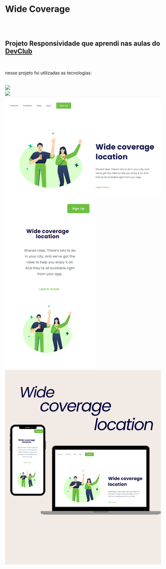 <h1>Wide Coverage</h1>
<br>
<br>
<h2>Projeto Responsividade que aprendi nas aulas do <a href="https://aulas.devclub.com.br/m/courses?showcase=3">DevClub</a></h2>
<br>
<p>nesse projeto foi utilizadas as tecnologias:</p>
<br>
<img src="https://camo.githubusercontent.com/10c7a8fa2cf317cc7c4af6f13efac086a9f0ea010f0dfc746c94e5cde310b339/68747470733a2f2f696d672e736869656c64732e696f2f62616467652f48544d4c352d4533344632363f7374796c653d666f722d7468652d6261646765266c6f676f3d68746d6c35266c6f676f436f6c6f723d7768697465">
<br>
<img src="https://camo.githubusercontent.com/d084876a79080e8a59780dc208535db5feb2c75e973c809393db655d65eb731f/68747470733a2f2f696d672e736869656c64732e696f2f62616467652f4353532d3233393132303f267374796c653d666f722d7468652d6261646765266c6f676f3d63737333266c6f676f436f6c6f723d7768697465">
<br>
<img src="https://github.com/MichaelLSPains/Wide-Coverage/blob/main/image/mokuppc.png?raw=true"> <img src="https://github.com/MichaelLSPains/Wide-Coverage/blob/main/image/MokupMobile.png?raw=true">
<br>
<img src="https://github.com/MichaelLSPains/Wide-Coverage/blob/main/image/Mockup%20Wide%20Coverage.png?raw=true">
